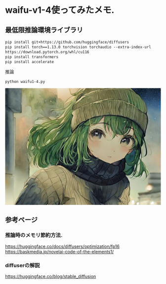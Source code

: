 # waifu-v1-4使ってみたメモ.

## 最低限推論環境ライブラリ
```
pip install git+https://github.com/huggingface/diffusers 
pip install torch==1.13.0 torchvision torchaudio --extra-index-url https://download.pytorch.org/whl/cu116
pip install transformers
pip install accelerate
```

推論
```
python waifu1-4.py
```

![hoge](000.png)

## 参考ページ

### 推論時のメモリ節約方法.
https://huggingface.co/docs/diffusers/optimization/fp16
https://baskmedia.jp/novelai-code-of-the-elements1/

### diffuserの解説
https://huggingface.co/blog/stable_diffusion